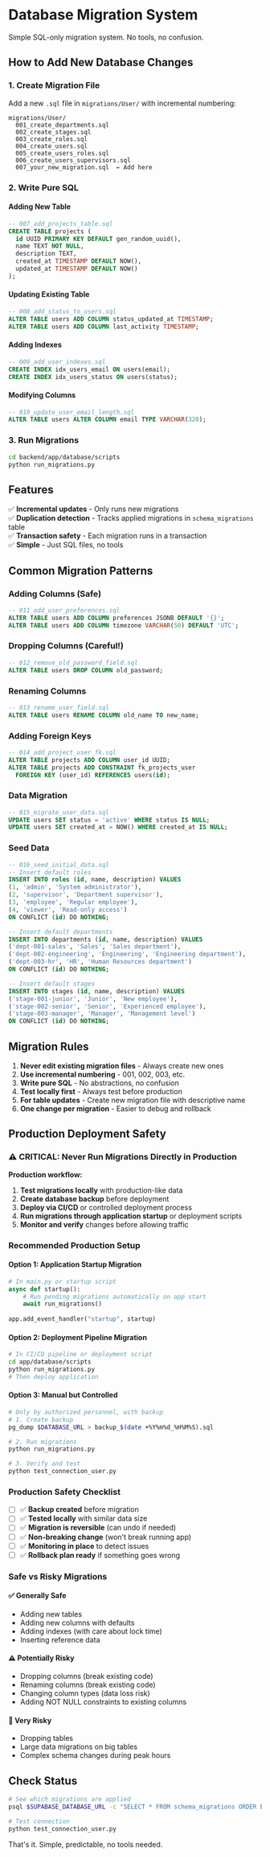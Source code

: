 # Database Migration System

Simple SQL-only migration system. No tools, no confusion.

## How to Add New Database Changes

### 1. Create Migration File
Add a new `.sql` file in `migrations/User/` with incremental numbering:

```
migrations/User/
  001_create_departments.sql
  002_create_stages.sql  
  003_create_roles.sql
  004_create_users.sql
  005_create_users_roles.sql
  006_create_users_supervisors.sql
  007_your_new_migration.sql  ← Add here
```

### 2. Write Pure SQL

#### Adding New Table
```sql
-- 007_add_projects_table.sql
CREATE TABLE projects (
  id UUID PRIMARY KEY DEFAULT gen_random_uuid(),
  name TEXT NOT NULL,
  description TEXT,
  created_at TIMESTAMP DEFAULT NOW(),
  updated_at TIMESTAMP DEFAULT NOW()
);
```

#### Updating Existing Table
```sql
-- 008_add_status_to_users.sql
ALTER TABLE users ADD COLUMN status_updated_at TIMESTAMP;
ALTER TABLE users ADD COLUMN last_activity TIMESTAMP;
```

#### Adding Indexes
```sql
-- 009_add_user_indexes.sql
CREATE INDEX idx_users_email ON users(email);
CREATE INDEX idx_users_status ON users(status);
```

#### Modifying Columns
```sql
-- 010_update_user_email_length.sql
ALTER TABLE users ALTER COLUMN email TYPE VARCHAR(320);
```

### 3. Run Migrations
```bash
cd backend/app/database/scripts
python run_migrations.py
```

## Features

✅ **Incremental updates** - Only runs new migrations  
✅ **Duplication detection** - Tracks applied migrations in `schema_migrations` table  
✅ **Transaction safety** - Each migration runs in a transaction  
✅ **Simple** - Just SQL files, no tools  

## Common Migration Patterns

### Adding Columns (Safe)
```sql
-- 011_add_user_preferences.sql
ALTER TABLE users ADD COLUMN preferences JSONB DEFAULT '{}';
ALTER TABLE users ADD COLUMN timezone VARCHAR(50) DEFAULT 'UTC';
```

### Dropping Columns (Careful!)
```sql
-- 012_remove_old_password_field.sql
ALTER TABLE users DROP COLUMN old_password;
```

### Renaming Columns
```sql
-- 013_rename_user_field.sql
ALTER TABLE users RENAME COLUMN old_name TO new_name;
```

### Adding Foreign Keys
```sql
-- 014_add_project_user_fk.sql
ALTER TABLE projects ADD COLUMN user_id UUID;
ALTER TABLE projects ADD CONSTRAINT fk_projects_user 
  FOREIGN KEY (user_id) REFERENCES users(id);
```

### Data Migration
```sql
-- 015_migrate_user_data.sql
UPDATE users SET status = 'active' WHERE status IS NULL;
UPDATE users SET created_at = NOW() WHERE created_at IS NULL;
```

### Seed Data
```sql
-- 016_seed_initial_data.sql
-- Insert default roles
INSERT INTO roles (id, name, description) VALUES 
(1, 'admin', 'System administrator'),
(2, 'supervisor', 'Department supervisor'), 
(3, 'employee', 'Regular employee'),
(4, 'viewer', 'Read-only access')
ON CONFLICT (id) DO NOTHING;

-- Insert default departments
INSERT INTO departments (id, name, description) VALUES 
('dept-001-sales', 'Sales', 'Sales department'),
('dept-002-engineering', 'Engineering', 'Engineering department'),
('dept-003-hr', 'HR', 'Human Resources department')
ON CONFLICT (id) DO NOTHING;

-- Insert default stages
INSERT INTO stages (id, name, description) VALUES 
('stage-001-junior', 'Junior', 'New employee'),
('stage-002-senior', 'Senior', 'Experienced employee'),
('stage-003-manager', 'Manager', 'Management level')
ON CONFLICT (id) DO NOTHING;
```

## Migration Rules

1. **Never edit existing migration files** - Always create new ones
2. **Use incremental numbering** - 001, 002, 003, etc.
3. **Write pure SQL** - No abstractions, no confusion
4. **Test locally first** - Always test before production
5. **For table updates** - Create new migration file with descriptive name
6. **One change per migration** - Easier to debug and rollback

## Production Deployment Safety

### ⚠️ CRITICAL: Never Run Migrations Directly in Production

**Production workflow:**
1. **Test migrations locally** with production-like data
2. **Create database backup** before deployment
3. **Deploy via CI/CD** or controlled deployment process
4. **Run migrations through application startup** or deployment scripts
5. **Monitor and verify** changes before allowing traffic

### Recommended Production Setup

#### Option 1: Application Startup Migration
```python
# In main.py or startup script
async def startup():
    # Run pending migrations automatically on app start
    await run_migrations()
    
app.add_event_handler("startup", startup)
```

#### Option 2: Deployment Pipeline Migration
```bash
# In CI/CD pipeline or deployment script
cd app/database/scripts
python run_migrations.py
# Then deploy application
```

#### Option 3: Manual but Controlled
```bash
# Only by authorized personnel, with backup
# 1. Create backup
pg_dump $DATABASE_URL > backup_$(date +%Y%m%d_%H%M%S).sql

# 2. Run migrations
python run_migrations.py

# 3. Verify and test
python test_connection_user.py
```

### Production Safety Checklist

- [ ] ✅ **Backup created** before migration
- [ ] ✅ **Tested locally** with similar data size  
- [ ] ✅ **Migration is reversible** (can undo if needed)
- [ ] ✅ **Non-breaking change** (won't break running app)
- [ ] ✅ **Monitoring in place** to detect issues
- [ ] ✅ **Rollback plan ready** if something goes wrong

### Safe vs Risky Migrations

#### ✅ Generally Safe
- Adding new tables
- Adding new columns with defaults
- Adding indexes (with care about lock time)
- Inserting reference data

#### ⚠️ Potentially Risky  
- Dropping columns (break existing code)
- Renaming columns (break existing code)
- Changing column types (data loss risk)
- Adding NOT NULL constraints to existing columns

#### 🚨 Very Risky
- Dropping tables
- Large data migrations on big tables
- Complex schema changes during peak hours

## Check Status
```bash
# See which migrations are applied
psql $SUPABASE_DATABASE_URL -c "SELECT * FROM schema_migrations ORDER BY filename;"

# Test connection
python test_connection_user.py
```

That's it. Simple, predictable, no tools needed.